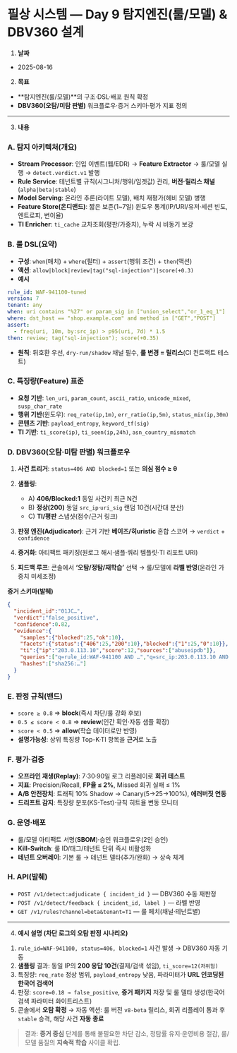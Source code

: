 # 필상 시스템 — Day 9 탐지엔진(룰/모델) & DBV360 설계

1. **날짜**

* 2025-08-16

2. **목표**

* **탐지엔진(룰/모델)**의 구조·DSL·배포 원칙 확정
* **DBV360(오탐/미탐 판별)** 워크플로우·증거 스키마·평가 지표 정의

---

3. **내용**

### A. 탐지 아키텍처(개요)

* **Stream Processor**: 인입 이벤트(웹/EDR) → **Feature Extractor** → 룰/모델 실행 → `detect.verdict.v1` 발행
* **Rule Service**: 테넌트별 규칙(시그니처/행위/임곗값) 관리, **버전·릴리스 채널**(`alpha|beta|stable`)
* **Model Serving**: 온라인 추론(라이트 모델), 배치 재평가(헤비 모델) 병행
* **Feature Store(온디맨드)**: 짧은 보존(1~7일) 윈도우 통계(IP/URI/유저·세션 빈도, 엔트로피, 변이율)
* **TI Enricher**: `ti_cache` 교차조회(평판/가중치), 누락 시 비동기 보강

### B. 룰 DSL(요약)

* **구성**: `when`(매치) + `where`(필터) + `assert`(행위 조건) + `then`(액션)
* **액션**: `allow|block|review|tag("sql-injection")|score(+0.3)`
* **예시**

```yaml
rule_id: WAF-941100-tuned
version: 7
tenant: any
when: uri contains "%27" or param_sig in ["union_select","or_1_eq_1"]
where: dst_host == "shop.example.com" and method in ["GET","POST"]
assert:
  - freq(uri, 10m, by:src_ip) > p95(uri, 7d) * 1.5
then: review; tag("sql-injection"); score(+0.35)
```

* **원칙**: 뒤호환 우선, `dry-run/shadow` 채널 필수, **룰 변경 = 릴리스**(CI 컨트랙트 테스트)

### C. 특징량(Feature) 표준

* **요청 기반**: `len_uri`, `param_count`, `ascii_ratio`, `unicode_mixed`, `susp_char_rate`
* **행위 기반**(윈도우): `req_rate(ip,1m)`, `err_ratio(ip,5m)`, `status_mix(ip,30m)`
* **콘텐츠 기반**: `payload_entropy`, `keyword_tf(sig)`
* **TI 기반**: `ti_score(ip)`, `ti_seen(ip,24h)`, `asn_country_mismatch`

### D. DBV360(오탐·미탐 판별) 워크플로우

1. **사건 트리거**: `status=406 AND blocked=1` 또는 **의심 점수 ≥ θ**
2. **샘플링**:

   * A) **406/Blocked:1** 동일 사건키 최근 N건
   * B) **정상(200)** 동일 `src_ip`·`uri_sig` 랜덤 10건(시간대 분산)
   * C) **TI/평판** 스냅샷(점수/근거 링크)
3. **판정 엔진(Adjudicator)**: 근거 기반 **베이즈/히uristic** 혼합 스코어 → `verdict` + `confidence`
4. **증거화**: 아티팩트 패키징(원로그 해시·샘플·쿼리 템플릿·TI 리포트 URI)
5. **피드백 루프**: 콘솔에서 **‘오탐/정탐/재학습’** 선택 → 룰/모델에 **라벨 반영**(온라인 가중치 미세조정)

**증거 스키마(발췌)**

```json
{
  "incident_id":"01JC…",
  "verdict":"false_positive",
  "confidence":0.82,
  "evidence":{
    "samples":{"blocked":25,"ok":10},
    "facets":{"status":{"406":25,"200":10},"blocked":{"1":25,"0":10}},
    "ti":{"ip":"203.0.113.10","score":12,"sources":["abuseipdb"]},
    "queries":["q=rule_id:WAF-941100 AND …","q=src_ip:203.0.113.10 AND status:200 …"],
    "hashes":["sha256:…"]
  }
}
```

### E. 판정 규칙(밴드)

* `score ≥ 0.8` ⇒ **block**(즉시 차단/룰 강화 후보)
* `0.5 ≤ score < 0.8` ⇒ **review**(인간 확인·자동 샘플 확장)
* `score < 0.5` ⇒ **allow**(학습 데이터로만 반영)
* **설명가능성**: 상위 특징량 Top-K·TI 항목을 **근거**로 노출

### F. 평가·검증

* **오프라인 재생(Replay)**: 7·30·90일 로그 리플레이로 **회귀 테스트**
* **지표**: Precision/Recall, **FP율 ≤ 2%**, Missed 회귀 실패 ≤ 1%
* **A/B 안전장치**: 트래픽 10% Shadow → Canary(5→25→100%), **에러버짓 연동**
* **드리프트 감지**: 특징량 분포(KS-Test)·규칙 히트율 변동 모니터

### G. 운영·배포

* 룰/모델 아티팩트 서명(**SBOM**)·승인 워크플로우(2인 승인)
* **Kill-Switch**: 룰 ID/태그/테넌트 단위 즉시 비활성화
* **테넌트 오버레이**: 기본 룰 → 테넌트 델타(추가/완화) → 상속 체계

### H. API(발췌)

* `POST /v1/detect:adjudicate { incident_id }` — DBV360 수동 재판정
* `POST /v1/detect/feedback { incident_id, label }` — 라벨 반영
* `GET /v1/rules?channel=beta&tenant=T1` — 룰 페치(채널·테넌트별)

---

4. **예시 설명 (차단 로그의 오탐 판정 시나리오)**

1) `rule_id=WAF-941100, status=406, blocked=1` 사건 발생 → DBV360 자동 기동
2) **샘플링** 결과: 동일 IP의 **200 응답 10건**(결제/검색 섞임), `ti_score=12(저위험)`
3) 특징량: `req_rate` 정상 범위, `payload_entropy` 낮음, 파라미터가 **URL 인코딩된 한국어 검색어**
4) 판정: `score=0.18 → false_positive`, **증거 패키지** 저장 및 룰 델타 생성(한국어 검색 파라미터 화이트리스트)
5) 콘솔에서 **오탐 확정** → 자동 액션: 룰 버전 `v8-beta` 릴리스, 회귀 리플레이 통과 후 `stable` 승격, 해당 사건 **자동 종료**

> 결과: **증거 중심** 단계를 통해 불필요한 차단 감소, 정탐률 유지·운영비용 절감, 룰/모델 품질의 **지속적 학습** 사이클 확립.
